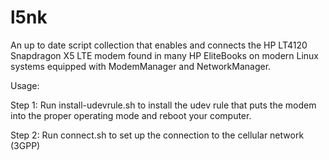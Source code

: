 # l5nk
An up to date script collection that enables and connects the HP LT4120 Snapdragon X5 LTE modem found in many HP EliteBooks on modern Linux systems equipped with ModemManager and NetworkManager.

Usage:

Step 1: Run install-udevrule.sh to install the udev rule that puts the modem into the proper operating mode and reboot your computer.

Step 2: Run connect.sh to set up the connection to the cellular network (3GPP)
